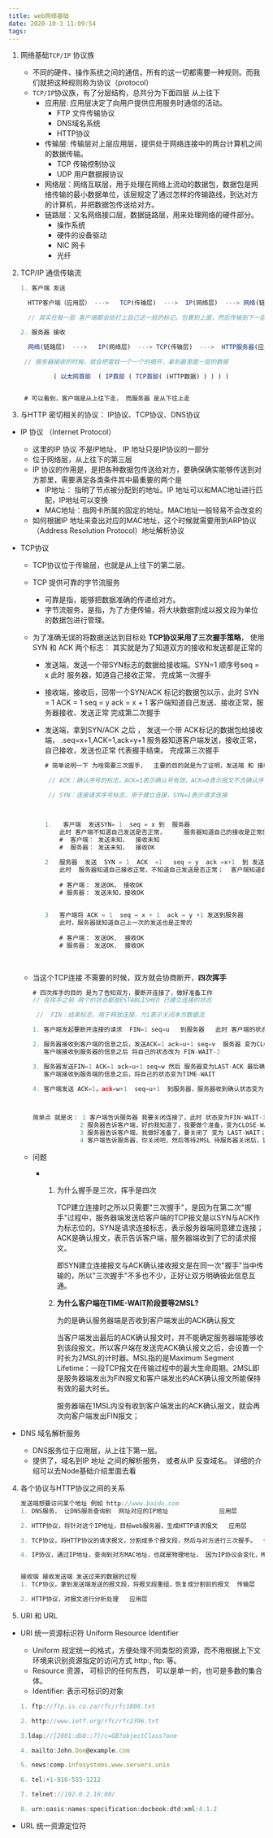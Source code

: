 ```yaml
---
title: web网络基础
date: 2020-10-3 11:09:54
tags:
---
```

1. 网络基础`TCP/IP` 协议族

   - 不同的硬件、操作系统之间的通信，所有的这一切都需要一种规则。而我们就把这种规则称为协议（protocol）
   - `TCP/IP`协议族，有了分层结构，总共分为下面四层 从上往下
     - 应用层:   应用层决定了向用户提供应用服务时通信的活动。  
       - FTP 文件传输协议
       - DNS域名系统
       - HTTP协议
     - 传输层:   传输层对上层应用层，提供处于网络连接中的两台计算机之间的数据传输。
       - TCP 传输控制协议
       - UDP 用户数据报协议
     - 网络层：网络互联层，用于处理在网络上流动的数据包，数据包是网络传输的最小数据单位，该层规定了通过怎样的传输路线，到达对方的计算机，并把数据包传送给对方。
     - 链路层：又名网络接口层，数据链路层，用来处理网络的硬件部分。
       - 操作系统
       - 硬件的设备驱动
       - NIC 网卡
       - 光纤

2. TCP/IP 通信传输流

   ```javascript
   1. 客户端 发送
   
     HTTP客户端（应用层） --->   TCP(传输层)  --->  IP(网络层)  ---> 网络(链路层)
   
     // 其实在每一层 客户端都会给打上自己这一层的标记，包裹到上面，然后传输到下一层  就像 套娃一样   
   
   2. 服务器 接收
   
     网络(链路层)  --->   IP(网络层)  ---> TCP(传输层)  --->  HTTP服务器(应用层)
   
    // 服务器接收的时候，就会把套娃一个一个的揭开，拿到最里面一层的数据
   
            ( 以太网首部  ( IP首部 ( TCP首部( (HTTP数据) ) ) ) )
   
   
    # 可以看到，客户端是从上往下走， 而服务器 是从下往上走
   ```

   

3.  与HTTP 密切相关的协议： IP协议、TCP协议、DNS协议

   - IP 协议 （Internet Protocol）

     - 这里的IP 协议 不是IP地址， IP 地址只是IP协议的一部分
     - 位于网络层，从上往下的第三层
     - IP 协议的作用是，是把各种数据包传送给对方，要确保确实能够传送到对方那里，需要满足各类条件其中最重要的两个是
       - IP地址： 指明了节点被分配到的地址。IP 地址可以和MAC地址进行匹配，IP地址可以变换
       - MAC地址：指网卡所属的固定的地址。MAC地址一般轻易不会改变的
     - 如何根据IP 地址来查出对应的MAC地址，这个时候就需要用到ARP协议（Address Resolution Protocol）地址解析协议

   - TCP协议

     - TCP协议位于传输层，也就是从上往下的第二层。

     - TCP 提供可靠的字节流服务

       - 可靠是指，能够把数据准确的传递给对方。
       - 字节流服务，是指，为了方便传输，将大块数据割成以报文段为单位的数据包进行管理。

     - 为了准确无误的将数据送达到目标处  **TCP协议采用了三次握手策略**， 使用SYN 和 ACK 两个标志：  其实就是为了知道双方的接收和发送都是正常的

       - 发送端，发送一个带SYN标志的数据给接收端。SYN=1  顺序号seq = x    此时 服务器，知道自己接收正常，    完成第一次握手

       - 接收端，接收后，回带一个SYN/ACK 标记的数据包以示，此时 SYN = 1  ACK =  1   seq = y   ack =  x + 1    客户端知道自己发送、接收正常，服务器接收、发送正常   完成第二次握手

       - 发送端，拿到SYN/ACK 之后 ， 发送一个带 ACK标记的数据包给接收端，  .seq=x+1,ACK=1,ack=y+1  服务器知道客户端发送，接收正常，自己接收，发送也正常   代表握手结束。 完成第三次握手

         ```javascript
         # 简单说明一下 为啥需要三次握手，  主要的目的就是为了证明，发送端 和 接收端   的    发送和接收功能  都是正常的
         
          // ACK：确认序号的标志，ACK=1表示确认号有效，ACK=0表示报文不含确认序号信息
         
          // SYN：连接请求序号标志，用于建立连接，SYN=1表示请求连接
         
          
         
         1.   客户端  发送SYN= 1  seq = x 到  服务器 
             此时 客户端不知道自己发送是否正常，     服务器知道自己的接收是正常的
             #  客户端： 发送未知，  接收未知
             #  服务器： 发送未知，  接收OK
             
         2   服务器  发送  SYN = 1  ACK  =1   seq = y  ack =x+1  到 发送 客户端
             此时  服务器知道自己接收正常，不知道自己发送是否正常；  客户端知道自己接收和发送都正常
             
             # 客户端： 发送OK， 接收OK
             # 服务器： 发送未知，接收OK 
             
             
         3   客户端将 ACK = 1  seq = x + 1  ack = y +1 发送到服务器
             此时，服务器就知道自己上一次的发送也是正常的
             
             # 客户端： 发送OK,  接收OK
             # 服务器： 发送OK,  接收OK
             
             
         
         ```

         

     - 当这个TCP连接 不需要的时候，双方就会协商断开，**四次挥手**

       ```javascript
       # 四次挥手的目的 是为了告知双方，要断开连接了，做好准备工作
       // 在挥手之前 两个的状态都是ESTABLISHED 已建立连接的状态
       
        //  FIN：结束标志，用于释放连接，为1表示关闭本方数据流 
       
       1. 客户端发起要断开连接的请求  FIN=1 seq=u   到服务器   此时 客户端的状态变为 FIN-WAIT-1
       
       2. 服务器接收到客户端的信息之后，发送ACK=1 ack=u+1 seq=v  服务器 变为CLOSE-WAIT状态  
          客户端接收到服务器的信息之后 将自己的状态改为 FIN-WAIT-2
       
       3. 服务器发送FIN=1 ACK=1 ack=u+1 seq=w 然后 服务器变为LAST-ACK 最后确认状态
          客户端接收到服务端的信息之后，将自己的状态变为TIME-WAIT 
       
       4. 客户端发送 ACK=1，ack=w+1  seq=u+1  到服务器，服务器收到确认状态变为 CLOSED ，  客户端也变为CLOSED
       
       
       
       简单点 就是说： 1 客户端告诉服务器 我要关闭连接了，此时 状态变为FIN-WAIT-1
                    2 服务器告诉客户端，好的我知道了，我要做个准备，变为CLOSE-WAIT ， 客户端知道了，然后改变自己的状态为FIN-WAIT-2
                    3 服务器告诉客户端，我做好准备了，要关闭了 变为 LAST-WAIT；  客户端知道要关闭了 把自己的状态改为TIME-WAIT
                    4 客户端告诉服务器，你关闭吧，然后等待2MSL 待服务器关闭后，客户端也就关闭了
       ```

     - 问题

       - 1. 为什么握手是三次，挥手是四次

            TCP建立连接时之所以只需要"三次握手"，是因为在第二次"握手"过程中，服务器端发送给客户端的TCP报文是以SYN与ACK作为标志位的。SYN是请求连接标志，表示服务器端同意建立连接；ACK是确认报文，表示告诉客户端，服务器端收到了它的请求报文。

            即SYN建立连接报文与ACK确认接收报文是在同一次"握手"当中传输的，所以"三次握手"不多也不少，正好让双方明确彼此信息互通。

         2. **为什么客户端在TIME-WAIT阶段要等2MSL?**

            为的是确认服务器端是否收到客户端发出的ACK确认报文

            当客户端发出最后的ACK确认报文时，并不能确定服务器端能够收到该段报文。所以客户端在发送完ACK确认报文之后，会设置一个时长为2MSL的计时器。MSL指的是Maximum Segment Lifetime：一段TCP报文在传输过程中的最大生命周期。2MSL即是服务器端发出为FIN报文和客户端发出的ACK确认报文所能保持有效的最大时长。

            服务器端在1MSL内没有收到客户端发出的ACK确认报文，就会再次向客户端发出FIN报文；

   - DNS 域名解析服务

     - DNS服务位于应用层，从上往下第一层。
     - 提供了，域名到IP 地址 之间的解析服务， 或者从IP 反查域名。  详细的介绍可以去Node基础介绍里面去看

4. 各个协议与HTTP协议之间的关系

   ```javascript
   发送端想要访问某个地址 例如 http://www.baidu.com
   1. DNS服务， 让DNS服务查询到  网址对应的IP地址              应用层
   
   2. HTTP协议，将针对这个IP地址，目标web服务器，生成HTTP请求报文   应用层
   
   3. TCP协议，将HTTP协议的请求报文，分割成多个报文段，然后与对方进行三次握手。  传输层
   
   4. IP协议，通过IP地址，查询到对方MAC地址，也就是物理地址， 因为IP协议会变化，MAC地址不常变，所以需要使用ARP协议，来解析地址， IP协议最后一遍中转，一边将数据包传送到接收端     网络层
   
   
   接收端 接收发送端 发送过来的数据的过程
   1. TCP协议，拿到发送端发送的报文段，将报文段重组，恢复成分割前的报文  传输层
   
   2. HTTP协议，对报文进行分析处理   应用层
   ```

   

5.  URI  和 URL

   - URI  统一资源标识符  Uniform Resource Identifier

     - Uniform  规定统一的格式，方便处理不同类型的资源，而不用根据上下文环境来识别资源指定的访问方式   http:,   ftp:   等。
     - Resource  资源， 可标识的任何东西，  可以是单一的，也可是多数的集合体。
     - Identifier:   表示可标识的对象

     ```javascript
     1. ftp://ftp.is.co.za/rfc/rfc1808.txt
     
     2. http://www.ietf.org/rfc/rfc2396.txt
     
     3.ldap://[2001:db8::7]/c=GB?objectClass?one
     
     4. mailto:John.Doe@example.com
     
     5. news:comp.infosystems.www.servers.unix
     
     6. tel:+1-816-555-1212
     
     7. telnet://192.0.2.16:80/
     
     8. urn:oasis:names:specification:docbook:dtd:xml:4.1.2
     ```

   - URL 统一资源定位符

   